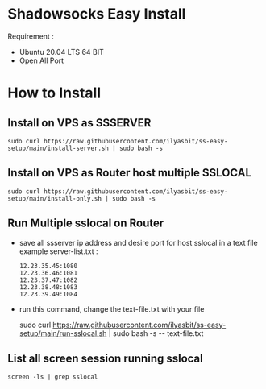 # Shadowsocks Easy Install

Requirement :

- Ubuntu 20.04 LTS 64 BIT
- Open All Port

# How to Install

## Install on VPS as SSSERVER

    sudo curl https://raw.githubusercontent.com/ilyasbit/ss-easy-setup/main/install-server.sh | sudo bash -s

## Install on VPS as Router host multiple SSLOCAL

    sudo curl https://raw.githubusercontent.com/ilyasbit/ss-easy-setup/main/install-only.sh | sudo bash -s

## Run Multiple sslocal on Router

- save all ssserver ip address and desire port for host sslocal in a text file
  example server-list.txt :

      12.23.35.45:1080
      12.23.36.46:1081
      12.23.37.47:1082
      12.23.38.48:1083
      12.23.39.49:1084

- run this command, change the text-file.txt with your file

    sudo curl https://raw.githubusercontent.com/ilyasbit/ss-easy-setup/main/run-sslocal.sh | sudo bash -s -- text-file.txt

## List all screen session running sslocal

    screen -ls | grep sslocal
